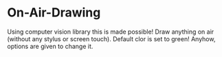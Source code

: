 # On-Air-Drawing
Using computer vision library this is made possible! Draw anything on air (without any stylus or screen touch). Default clor is set to green!  Anyhow, options are given to change it.
